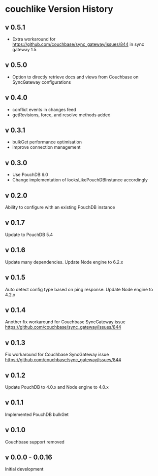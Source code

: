 couchlike Version History
================================

v 0.5.1
---------------

* Extra workaround for https://github.com/couchbase/sync_gateway/issues/844 in sync gateway 1.5

v 0.5.0
---------------

* Option to directly retrieve docs and views from Couchbase on SyncGateway configurations

v 0.4.0
---------------

* conflict events in changes feed
* getRevisions, force, and resolve methods added

v 0.3.1
---------------

* bulkGet performance optimisation
* improve connection management

v 0.3.0
---------------

* Use PouchDB 6.0
* Change implementation of looksLikePouchDBInstance accordingly

v 0.2.0
---------------

Ability to configure with an existing PouchDB instance

v 0.1.7
---------------

Update to PouchDB 5.4

v 0.1.6
---------------

Update many dependencies.
Update Node engine to 6.2.x

v 0.1.5
---------------

Auto detect config type based on ping response.
Update Node engine to 4.2.x

v 0.1.4
---------------

Another fix workaround for Couchbase SyncGateway issue https://github.com/couchbase/sync_gateway/issues/844

v 0.1.3
---------------

Fix workaround for Couchbase SyncGateway issue https://github.com/couchbase/sync_gateway/issues/844

v 0.1.2
---------------

Update PouchDB to 4.0.x and Node engine to 4.0.x

v 0.1.1
---------------

Implemented PouchDB bulkGet

v 0.1.0
---------------

Couchbase support removed

v 0.0.0 - 0.0.16
---------------

Initial development
